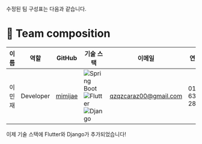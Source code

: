 수정된 팀 구성표는 다음과 같습니다.

# 📌 Team composition

| 이름   | 역할 | GitHub | 기술 스택 | 이메일 | 연락처 |
|--------|------|--------|-----------|--------|-------|
| 이민재 | Developer  | [mimijae](https://github.com/mimijae) | ![Spring Boot](https://img.shields.io/badge/-Spring%20Boot-6DB33F?style=for-the-badge&logo=spring-boot&logoColor=white) ![Flutter](https://img.shields.io/badge/-Flutter-02569B?style=for-the-badge&logo=flutter&logoColor=white) ![Django](https://img.shields.io/badge/-Django-092E20?style=for-the-badge&logo=django&logoColor=white) | qzqzcaraz00@gmail.com | 010-6391-2860 |

이제 기술 스택에 Flutter와 Django가 추가되었습니다!